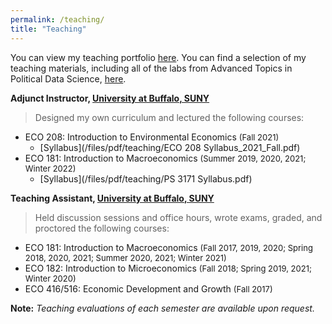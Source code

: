 ```yaml
---
permalink: /teaching/
title: "Teaching"
---
```


You can view my teaching portfolio [here](/files/pdf/teaching/Portfolio.pdf).
You can find a selection of my teaching materials, including all of the labs
from Advanced Topics in Political Data Science, [here](/teaching-materials).

**Adjunct Instructor, [University at Buffalo, SUNY](https://arts-sciences.buffalo.edu/economics.html)**
> Designed my own curriculum and lectured the following courses:


 - ECO 208: Introduction to Environmental Economics <span style="font-size:13px">(Fall 2021)</span>
     - [Syllabus](/files/pdf/teaching/ECO 208 Syllabus_2021_Fall.pdf)
 - ECO 181: Introduction to Macroeconomics <span style="font-size:13px">(Summer 2019, 2020, 2021; Winter 2022)</span>
     - [Syllabus](/files/pdf/teaching/PS 3171 Syllabus.pdf)

**Teaching Assistant, [University at Buffalo, SUNY](https://arts-sciences.buffalo.edu/economics.html)** 
> Held discussion sessions and office hours, wrote exams, graded, and proctored the following courses:


 - ECO 181: Introduction to Macroeconomics <span style="font-size:13px">(Fall 2017, 2019, 2020; Spring 2018, 2020, 2021; Summer 2020, 2021; Winter 2021)</span>
 - ECO 182: Introduction to Microeconomics <span style="font-size:13px">(Fall 2018; Spring 2019, 2021; Winter 2020)</span>
 - ECO 416/516: Economic Development and Growth <span style="font-size:13px">(Fall 2017)</span>

**Note:** *Teaching evaluations of each semester are available upon request.*

